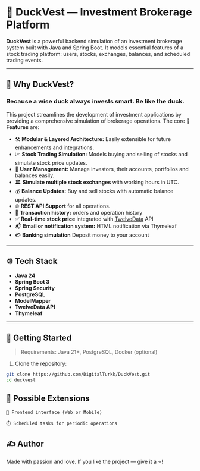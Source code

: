 # 🦆 DuckVest — Investment Brokerage Platform

**DuckVest** is a powerful backend simulation of an investment brokerage system built with Java and Spring Boot. It models essential features of a stock trading platform: users, stocks, exchanges, balances, and scheduled trading events.

---
## 🐣 Why DuckVest?

### Because a wise duck always invests smart. Be like the duck.

This project streamlines the development of investment applications by providing a comprehensive simulation of brokerage operations. The core 🚀 **Features** 
are:

- 🛠️ **Modular & Layered Architecture:** Easily extensible for future enhancements and integrations.
- 📈 **Stock Trading Simulation:** Models buying and selling of stocks and simulate stock price updates.
- 👤 **User Management:** Manage investors, their accounts, portfolios and balances easily.
- 🏛️ **Simulate multiple stock exchanges** with working hours in UTC.
- 💰 **Balance Updates:** Buy and sell stocks with automatic balance updates.
- 🌐 **REST API Support** for all operations.
- 🧾 **Transaction history:** orders and operation history
- ✅ **Real-time stock price** integrated with <a href="https://twelvedata.com/">TwelveData</a> API
- 📬 **Email or notification system:** HTML notification via Thymeleaf
- 💳 **Banking simulation** Deposit money to your account

---

## ⚙️ Tech Stack

- **Java 24**
- **Spring Boot 3**
- **Spring Security**
- **PostgreSQL**
- **ModelMapper**
- **TwelveData API**
- **Thymeleaf**
---

## 🏁 Getting Started

> Requirements: Java 21+, PostgreSQL, Docker (optional)

1. Clone the repository:

```bash
git clone https://github.com/DigitalTurkk/DuckVest.git
cd duckvest
```
## 📌 Possible Extensions

    📱 Frontend interface (Web or Mobile)

    ⏱️ Scheduled tasks for periodic operations

## ✍️ Author

Made with passion and love.
If you like the project — give it a ⭐!
